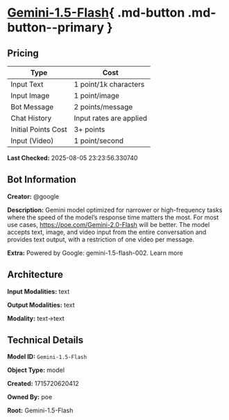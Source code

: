 # [Gemini-1.5-Flash](https://poe.com/Gemini-1.5-Flash){ .md-button .md-button--primary }

## Pricing

| Type | Cost |
|------|------|
| Input Text | 1 point/1k characters |
| Input Image | 1 point/image |
| Bot Message | 2 points/message |
| Chat History | Input rates are applied |
| Initial Points Cost | 3+ points |
| Input (Video) | 1 point/second |

**Last Checked:** 2025-08-05 23:23:56.330740


## Bot Information

**Creator:** @google

**Description:** Gemini model optimized for narrower or high-frequency tasks where the speed of the model’s response time matters the most. For most use cases, https://poe.com/Gemini-2.0-Flash will be better. The model accepts text, image, and video input from the entire conversation and provides text output, with a restriction of one video per message.

**Extra:** Powered by Google: gemini-1.5-flash-002. Learn more


## Architecture

**Input Modalities:** text

**Output Modalities:** text

**Modality:** text->text


## Technical Details

**Model ID:** `Gemini-1.5-Flash`

**Object Type:** model

**Created:** 1715720620412

**Owned By:** poe

**Root:** Gemini-1.5-Flash

